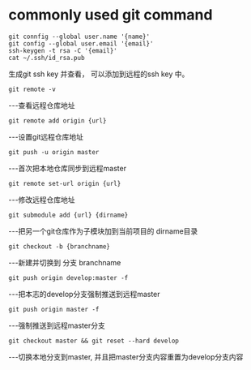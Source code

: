 
# commonly used git command
	git connfig --global user.name '{name}'
	git config --global user.email '{email}'
	ssh-keygen -t rsa -C '{email}'
	cat ~/.ssh/id_rsa.pub

生成git ssh key 并查看， 可以添加到远程的ssh key 中。


	git remote -v 
---查看远程仓库地址

	git remote add origin {url}  
---设置git远程仓库地址

	git push -u origin master 
---首次把本地仓库同步到远程master

	git remote set-url origin {url} 
---修改远程仓库地址

	git submodule add {url} {dirname} 
---把另一个git仓库作为子模块加到当前项目的 dirname目录 

	git checkout -b {branchname} 
---新建并切换到 分支 branchname

	git push origin develop:master -f 
---把本志的develop分支强制推送到远程master

	git push origin master -f 
---强制推送到远程master分支

	git checkout master && git reset --hard develop 
---切换本地分支到master, 并且把master分支内容重置为develop分支内容

